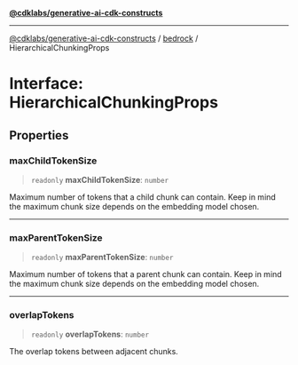 [**@cdklabs/generative-ai-cdk-constructs**](../../../../README.md)

***

[@cdklabs/generative-ai-cdk-constructs](../../../../README.md) / [bedrock](../README.md) / HierarchicalChunkingProps

# Interface: HierarchicalChunkingProps

## Properties

### maxChildTokenSize

> `readonly` **maxChildTokenSize**: `number`

Maximum number of tokens that a child chunk can contain.
Keep in mind the maximum chunk size depends on the embedding model chosen.

***

### maxParentTokenSize

> `readonly` **maxParentTokenSize**: `number`

Maximum number of tokens that a parent chunk can contain.
Keep in mind the maximum chunk size depends on the embedding model chosen.

***

### overlapTokens

> `readonly` **overlapTokens**: `number`

The overlap tokens between adjacent chunks.
